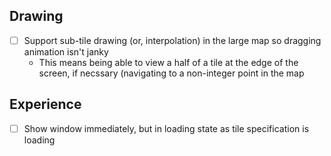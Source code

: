 ## Drawing
- [ ] Support sub-tile drawing (or, interpolation) in the large map so dragging animation isn't janky
  * This means being able to view a half of a tile at the edge of the screen, if necssary (navigating to a non-integer point in the map

## Experience
- [ ] Show window immediately, but in loading state as tile specification is loading